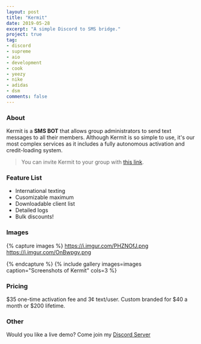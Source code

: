 ```yaml
---
layout: post
title: "Kermit"
date: 2019-05-28
excerpt: "A simple Discord to SMS bridge."
project: true
tag:
- discord
- supreme
- aio
- development
- cook 
- yeezy 
- nike 
- adidas
- dsm
comments: false
---
```


### About
Kermit is a **SMS BOT** that allows group administrators to send text messages to all their members. Although Kermit is so simple to use, it's our most complex services as it includes a fully autonomous activation and credit-loading system. 

> You can invite Kermit to your group with [this link](https://discordapp.com/api/oauth2/authorize?client_id=584306226943229971&permissions=8&scope=bot).

### Feature List
* International texting
* Cusomizable maximum
* Downloadable client list
* Detailed logs
* Bulk discounts! 


### Images
{% capture images %}
	https://i.imgur.com/PHZNOfJ.png
	https://i.imgur.com/OnBwpgv.png
	
{% endcapture %}
{% include gallery images=images caption="Screenshots of Kermit" cols=3 %}

### Pricing
$35 one-time activation fee and 3¢ text/user.
Custom branded for $40 a month or $200 lifetime.

### Other
Would you like a live demo? Come join my [Discord Server](https://discord.gg/Agg6yFV)


